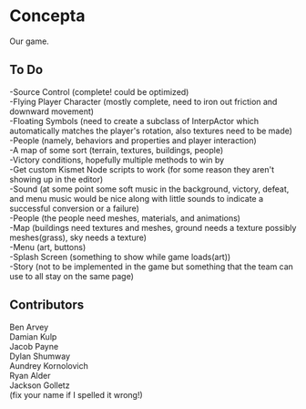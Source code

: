 Concepta
========

Our game.

To Do
--------
-Source Control (complete! could be optimized)<br />
-Flying Player Character (mostly complete, need to iron out friction and downward movement)<br />
-Floating Symbols (need to create a subclass of InterpActor which automatically matches the player's rotation, also textures need to be made)<br />
-People (namely, behaviors and properties and player interaction)<br />
-A map of some sort (terrain, textures, buildings, people)<br />
-Victory conditions, hopefully multiple methods to win by<br />
-Get custom Kismet Node scripts to work (for some reason they aren't showing up in the editor)<br />
-Sound (at some point some soft music in the background, victory, defeat, and menu music would be nice along with little sounds to indicate a successful conversion or a failure)<br />
-People (the people need meshes, materials, and animations)<br />
-Map (buildings need textures and meshes, ground needs a texture possibly meshes(grass),  sky needs a texture)<br />
-Menu (art, buttons)<br />
-Splash Screen (something to show while game loads(art))<br />
-Story (not to be implemented in the game but something that the team can use to all stay on the same page)<br />

Contributors
--------
Ben Arvey<br />
Damian Kulp<br />
Jacob Payne<br />
Dylan Shumway<br />
Aundrey Kornolovich<br />
Ryan Alder<br />
Jackson Golletz<br />
(fix your name if I spelled it wrong!)
